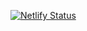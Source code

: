 [![Netlify Status](https://api.netlify.com/api/v1/badges/9742d04a-d25c-4d0e-83d9-0576cfe1d71c/deploy-status)](https://app.netlify.com/sites/eieruhr-joellaux/deploys)
